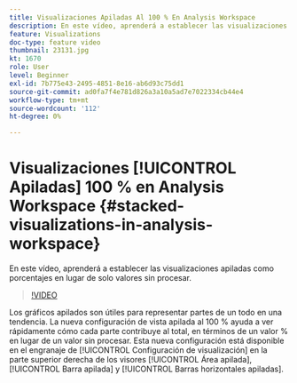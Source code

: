 ```yaml
---
title: Visualizaciones Apiladas Al 100 % En Analysis Workspace
description: En este vídeo, aprenderá a establecer las visualizaciones apiladas como porcentajes en lugar de solo valores sin procesar.
feature: Visualizations
doc-type: feature video
thumbnail: 23131.jpg
kt: 1670
role: User
level: Beginner
exl-id: 7b775e43-2495-4851-8e16-ab6d93c75dd1
source-git-commit: ad0fa7f4e781d826a3a10a5ad7e7022334cb44e4
workflow-type: tm+mt
source-wordcount: '112'
ht-degree: 0%

---
```


# Visualizaciones [!UICONTROL Apiladas] 100 % en Analysis Workspace {#stacked-visualizations-in-analysis-workspace}

En este vídeo, aprenderá a establecer las visualizaciones apiladas como porcentajes en lugar de solo valores sin procesar.

>[!VIDEO](https://video.tv.adobe.com/v/23131/?quality=12)

Los gráficos apilados son útiles para representar partes de un todo en una tendencia. La nueva configuración de vista apilada al 100 % ayuda a ver rápidamente cómo cada parte contribuye al total, en términos de un valor % en lugar de un valor sin procesar. Esta nueva configuración está disponible en el engranaje de [!UICONTROL Configuración de visualización] en la parte superior derecha de los visores [!UICONTROL Área apilada], [!UICONTROL Barra apilada] y [!UICONTROL Barras horizontales apiladas].

